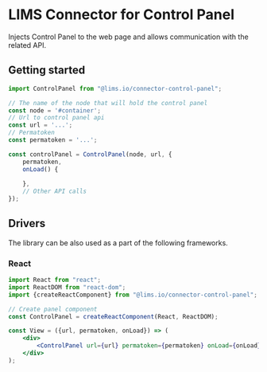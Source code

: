 # LIMS Connector for Control Panel

Injects Control Panel to the web page and allows communication with the related API.

## Getting started

```js
import ControlPanel from "@lims.io/connector-control-panel";

// The name of the node that will hold the control panel
const node = '#container';
// Url to control panel api
const url = '...';
// Permatoken
const permatoken = '...';

const controlPanel = ControlPanel(node, url, {
    permatoken,
    onLoad() {
        
    },
    // Other API calls
});
```

## Drivers

The library can be also used as a part of the following frameworks.

### React

```jsx harmony
import React from "react";
import ReactDOM from "react-dom";
import {createReactComponent} from "@lims.io/connector-control-panel";

// Create panel component
const ControlPanel = createReactComponent(React, ReactDOM);

const View = ({url, permatoken, onLoad}) => (   
    <div>
        <ControlPanel url={url} permatoken={permatoken} onLoad={onLoad}/>
    </div>
);
```
